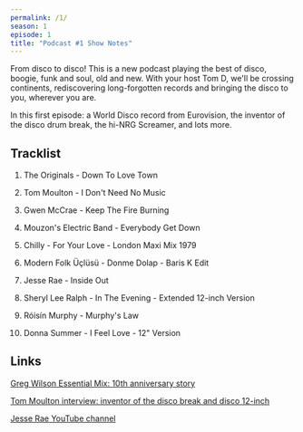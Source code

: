 ```yaml
---
permalink: /1/
season: 1
episode: 1
title: "Podcast #1 Show Notes"
---
```


From disco to disco! This is a new podcast playing the best of disco, boogie, funk and soul, old and new. With your host Tom D, we'll be crossing continents, rediscovering long-forgotten records and bringing the disco to you, wherever you are.

In this first episode: a World Disco record from Eurovision, the inventor of the disco drum break, the hi-NRG Screamer, and lots more.

## Tracklist

1.  The Originals - Down To Love Town

2.  Tom Moulton - I Don't Need No Music

3.  Gwen McCrae - Keep The Fire Burning

4.  Mouzon's Electric Band - Everybody Get Down

5.  Chilly - For Your Love - London Maxi Mix 1979

6.  Modern Folk Üçlüsü - Donme Dolap - Baris K Edit

7.  Jesse Rae - Inside Out

8.  Sheryl Lee Ralph - In The Evening - Extended 12-inch Version

9.  Róisín Murphy - Murphy's Law

10.  Donna Summer - I Feel Love - 12" Version

## Links

[Greg Wilson Essential Mix: 10th anniversary story][greg]

[Tom Moulton interview: inventor of the disco break and disco 12-inch][moulton]

[Jesse Rae YouTube channel][jesserae]

[greg]: https://blog.gregwilson.co.uk/2019/01/essential-mix-10th-anniversary/
[jesserae]: https://www.youtube.com/user/JesseRae1
[moulton]: http://www.disco-disco.com/tributes/tom.shtml

